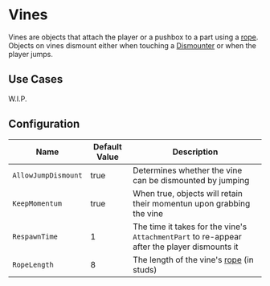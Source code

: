 # Vines

Vines are objects that attach the player or a pushbox to a part using a [rope][RopeConstraint].
Objects on vines dismount either when touching a [Dismounter](dismounters.md) or when the player jumps.

## Use Cases

W.I.P.

## Configuration

| Name | Default Value | Description
|------|---------------|------------
| `AllowJumpDismount` | true | Determines whether the vine can be dismounted by jumping
| `KeepMomentum` | true | When true, objects will retain their momentun upon grabbing the vine
| `RespawnTime` | 1 | The time it takes for the vine's `AttachmentPart` to re-appear after the player dismounts it
| `RopeLength` | 8 | The length of the vine's [rope][RopeConstraint] (in studs)

[RopeConstraint]: https://create.roblox.com/docs/reference/engine/classes/RopeConstraint